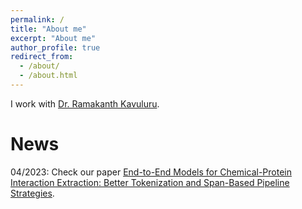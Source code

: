 ```yaml
---
permalink: /
title: "About me"
excerpt: "About me"
author_profile: true
redirect_from: 
  - /about/
  - /about.html
---
```


I work with [Dr. Ramakanth Kavuluru](https://www.engr.uky.edu/directory/kavuluru-ramakanth).

News
======
04/2023: Check our paper [End-to-End Models for Chemical-Protein Interaction Extraction: Better Tokenization and Span-Based Pipeline Strategies]([https://www.engr.uky.edu/directory/kavuluru-ramakanth](https://arxiv.org/abs/2304.01344)).
